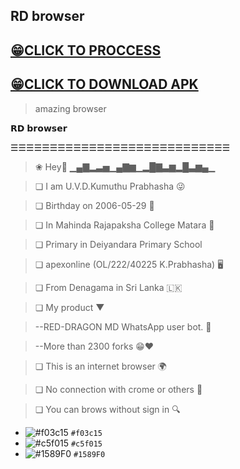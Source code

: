 ## RD browser

## [😁CLICK TO PROCCESS](http://htmlpreview.github.io/?https://github.com/prabhasha2006/browser/blob/main/engine.html)

## [😁CLICK TO DOWNLOAD APK](https://www.mediafire.com/file/vckxjch6d36yfd9/RD_browser.apk/file)

> amazing browser

𝗥𝗗 𝗯𝗿𝗼𝘄𝘀𝗲𝗿

☰☰☰☰☰☰☰☰☰☰☰☰☰☰☰☰☰☰☰☰☰☰☰☰☰☰☰☰

>❀ Hey👋 ▁▄▇▂▃▅▁▄▇▆▁▂█▇▃▆▂█▃▆▄▁

>❏ I am U.V.D.Kumuthu Prabhasha 😜

>❏ Birthday on 2006-05-29 🎂

>❏ In Mahinda Rajapaksha College Matara 📖

>❏ Primary in Deiyandara Primary School 

>❏ apexonline (OL/222/40225 K.Prabhasha) 🖥️

>❏ From Denagama in Sri Lanka 🇱🇰

>❏ My product ▼

>--RED-DRAGON MD WhatsApp user bot. 🤖
   
>--More than 2300 forks 😁❤️
   

>❏ This is an internet browser 🌍

>❏ No connection with crome or others 🔌

>❏ You can brows without sign in 🔍


- ![#f03c15](https://via.placeholder.com/15/f03c15/f03c15.png) `#f03c15`
- ![#c5f015](https://via.placeholder.com/15/c5f015/c5f015.png) `#c5f015`
- ![#1589F0](https://via.placeholder.com/15/1589F0/1589F0.png) `#1589F0`
